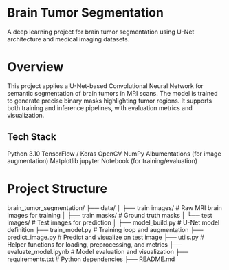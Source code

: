 # Brain Tumor Segmentation
A deep learning project for brain tumor segmentation using U-Net architecture and medical imaging datasets.

# Overview
This project applies a U-Net-based Convolutional Neural Network for semantic segmentation of brain tumors in MRI scans.
The model is trained to generate precise binary masks highlighting tumor regions. It supports both training and inference pipelines, with evaluation metrics and visualization.

## Tech Stack
Python 3.10
TensorFlow / Keras
OpenCV
NumPy
Albumentations (for image augmentation)
Matplotlib
jupyter Notebook (for training/evaluation)

# Project Structure
brain_tumor_segmentation/
├── data/
│   ├── train images/       # Raw MRI brain images for training
│   ├── train masks/        # Ground truth masks
│   └── test images/        # Test images for prediction
│
├── model_build.py          # U-Net model definition
├── train_model.py          # Training loop and augmentation
├── predict_image.py        # Predict and visualize on test image
├── utils.py                # Helper functions for loading, preprocessing, and metrics
├── evaluate_model.ipynb    # Model evaluation and visualization
├── requirements.txt        # Python dependencies
├── README.md
